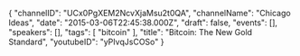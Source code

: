 {
    "channelID": "UCx0PgXEM2NcvXjaMsu2t0QA",
    "channelName": "Chicago Ideas",
    "date": "2015-03-06T22:45:38.000Z",
    "draft": false,
    "events": [],
    "speakers": [],
    "tags": [
        "bitcoin"
    ],
    "title": "Bitcoin: The New Gold Standard",
    "youtubeID": "yPIvqJsCOSo"
}
